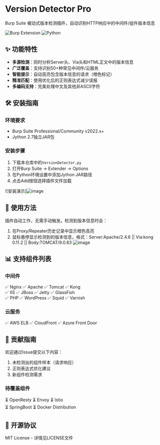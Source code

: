 # Version Detector Pro 

Burp Suite 被动式版本检测插件，自动识别HTTP响应中的中间件/组件版本信息

![Burp Extension](https://img.shields.io/badge/Burp_Extension-v1.0-orange)
![Python](https://img.shields.io/badge/Python-2.7-green)

## ✨ 功能特性
- **多源检测**：同时分析Server头、Via头和HTML正文中的版本信息
- **广泛覆盖**：支持识别50+种常见中间件/云服务
- **智能提示**：自动高亮包含版本信息的请求（橙色标记）
- **精准匹配**：使用优化后的正则表达式减少误报
- **多编码支持**：完美处理中文及其他非ASCII字符

## 🛠️ 安装指南

### 环境要求
- Burp Suite Professional/Community v2022.x+
- Jython 2.7独立JAR包

### 安装步骤
1. 下载本仓库中的`VersionDetector.py`
2. 打开Burp Suite → Extender → Options
3. 在Python环境设置中添加Jython JAR路径
4. 点击Add按钮选择插件文件加载

![安装演示]![image](https://github.com/user-attachments/assets/b0f52bbb-af03-40ba-baea-952780712413)

## 🚀 使用方法
插件自动工作，无需手动触发。检测到版本信息时会：
1. 在Proxy/Repeater历史记录中显示橙色高亮
2. 鼠标悬停显示检测到的版本信息，格式：Server:Apache/2.4.6 || Via:kong 0.11.2 || Body:TOMCAT/9.0.83
![image](https://github.com/user-attachments/assets/36bdc3ad-b59c-4af5-973e-3b30efcdd069)


## 📊 支持组件列表

### 中间件
✅ Nginx ✅ Apache ✅ Tomcat ✅ Kong  
✅ IIS ✅ JBoss ✅ Jetty ✅ GlassFish  
✅ PHP ✅ WordPress ✅ Squid ✅ Varnish

### 云服务
✅ AWS ELB ✅ CloudFront ✅ Azure Front Door

## 🤝 贡献指南
欢迎通过Issue提交以下内容：
1. 未检测出的组件样本（请求响应）
2. 正则表达式优化建议
3. 新组件检测需求

### 待覆盖组件
⏳ OpenResty ⏳ Envoy ⏳ Istio  
⏳ SpringBoot ⏳ Docker Distribution

## 📜 开源协议
MIT License - 详情见LICENSE文件
